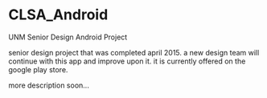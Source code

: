 # CLSA_Android
UNM Senior Design Android Project



senior design project that was completed april 2015.  a new design team will continue with this app and improve upon it.
it is currently offered on the google play store.

more description soon...

